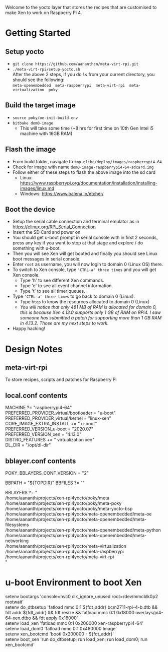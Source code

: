 Welcome to the yocto layer that stores the recipes that are customised to make Xen to work on Raspberry Pi 4.

# Getting Started
## Setup yocto 
 * `git clone https://github.com/aananthcn/meta-virt-rpi.git`
 * `./meta-virt-rpi/setup-yocto.sh`
<br>After the above 2 steps, if you do `ls` from your current directory, you should see the following:<br>
  `meta-openembedded  meta-raspberrypi  meta-virt-rpi  meta-virtualization  poky`

## Build the target image
 * `source poky/oe-init-build-env`
 * `bitbake dom0-image`
   * This will take some time (~8 hrs for first time on 10th Gen Intel i5 machine with 16GB RAM)

## Flash the image
 * From build folder, navigate to `tmp-glibc/deploy/images/raspberrypi4-64`
 * Check for image with name `dom0-image-raspberrypi4-64-sdcard.img`
 * Follow either of these steps to flash the above image into the sd card
   * Linux: https://www.raspberrypi.org/documentation/installation/installing-images/linux.md
   * Windows: https://www.balena.io/etcher/

## Boot the device
 * Setup the serial cable connection and terminal emulator as in https://elinux.org/RPi_Serial_Connection
 * Insert the SD Card and power on.
 * You should get u-boot prompt in serial console with in first 2 seconds, press any key if you want to stop at that stage and explore / do something with u-boot.
 * Then you will see Xen will get booted and finally you should see Linux boot messages in serial console.
 * Enter `root` as username, you will now login to domain 0 (Linux OS) there.
 * To switch to Xen console, type `'CTRL-a' three times` and you will get Xen console.
   * Type 'h' to see different Xen commands.
   * Type 'e' to see all event channel information.
   * Type 't' to see all timer queues.
 * Type `'CTRL-a' three times` to go back to domain 0 (Linux).
   * Type `htop` to know the resources allocated to domain 0 (Linux)
   * *You will notice that only 481 MB of RAM is allocated for domain 0, this is because Xen 4.13.0 supports only 1 GB of RAM on RPi4. I saw someone has submitted a patch for supporting more than 1 GB RAM in 4.13.2. Those are my next steps to work.* 
 * Happy hacking!


# Design Notes
## meta-virt-rpi
To store recipes, scripts and patches for Raspberry Pi

## local.conf contents
MACHINE ?= "raspberrypi4-64" \
PREFERRED_PROVIDER_virtual/bootloader = "u-boot" \
PREFERRED_PROVIDER_virtual/kernel = "linux-xen" \
CORE_IMAGE_EXTRA_INSTALL += " u-boot" \
PREFERRED_VERSION_u-boot = "2020.07" \
PREFERRED_VERSION_xen = "4.13.0" \
DISTRO_FEATURES += " virtualization xen" \
DL_DIR = "/opt/dl-dir"

## bblayer.conf contents
POKY_BBLAYERS_CONF_VERSION = "2"

BBPATH = "${TOPDIR}"
BBFILES ?= ""

BBLAYERS ?= " \
  /home/aananth/projects/xen-rpi4yocto/poky/meta \
  /home/aananth/projects/xen-rpi4yocto/poky/meta-poky \
  /home/aananth/projects/xen-rpi4yocto/poky/meta-yocto-bsp \
  /home/aananth/projects/xen-rpi4yocto/meta-openembedded/meta-oe \
  /home/aananth/projects/xen-rpi4yocto/meta-openembedded/meta-filesystems \
  /home/aananth/projects/xen-rpi4yocto/meta-openembedded/meta-python \
  /home/aananth/projects/xen-rpi4yocto/meta-openembedded/meta-networking \
  /home/aananth/projects/xen-rpi4yocto/meta-virtualization \
  /home/aananth/projects/xen-rpi4yocto/meta-raspberrypi \
  /home/aananth/projects/xen-rpi4yocto/meta-virt-rpi \
  "

# u-boot Environment to boot Xen
setenv bootargs 'console=hvc0 clk_ignore_unused root=/dev/mmcblk0p2 rootwait' \
setenv do_dtbsetup 'fatload mmc 0:1 ${fdt_addr} bcm2711-rpi-4-b.dtb && fdt addr ${fdt_addr} && fdt resize && fatload mmc 0:1 0x18000 overlays/pi4-64-xen.dtbo && fdt apply 0x18000' \
setenv load_xen 'fatload mmc 0:1 0x200000 xen-raspberrypi4-64' \
setenv load_dom0 'fatload mmc 0:1 0x480000 Image' \
setenv xen_bootcmd 'booti 0x200000 - ${fdt_addr}' \
setenv boot_xen 'run do_dtbsetup; run load_xen; run load_dom0; run xen_bootcmd'
